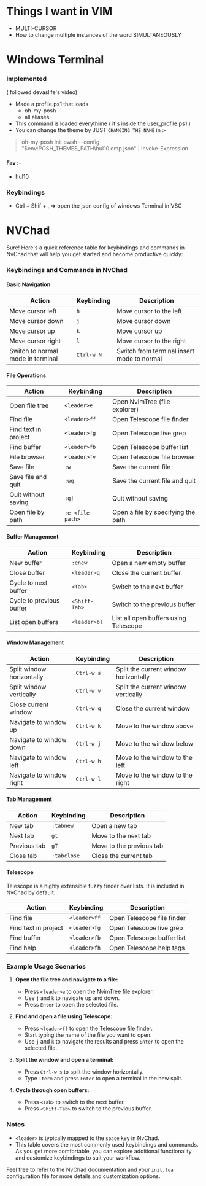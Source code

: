 # Things I want in VIM
- MULTI-CURSOR
- How to change multiple instances of the word SIMULTANEOUSLY


# Windows Terminal

### Implemented

( followed devaslife's video)
- Made a profile.ps1 that loads 
    - oh-my-posh
    - all aliases
- This command is loaded everythime ( it's inside the user_profile.ps1 )
- You can change the theme by JUST `CHANGING THE NAME` in :-
> oh-my-posh init pwsh --config "$env:POSH_THEMES_PATH\hul10.omp.json" | Invoke-Expression 
#### Fav :-
- hul10


### Keybindings
- Ctrl + Shif + , => open the json config of windows Terminal in VSC


# NVChad
Sure! Here's a quick reference table for keybindings and commands in NvChad that will help you get started and become productive quickly:

### Keybindings and Commands in NvChad

#### Basic Navigation
| Action                         | Keybinding                     | Description                                  |
| ------------------------------ | ------------------------------ | -------------------------------------------- |
| Move cursor left               | `h`                            | Move cursor to the left                      |
| Move cursor down               | `j`                            | Move cursor down                             |
| Move cursor up                 | `k`                            | Move cursor up                               |
| Move cursor right              | `l`                            | Move cursor to the right                     |
| Switch to normal mode in terminal | `Ctrl-w N`                 | Switch from terminal insert mode to normal   |

#### File Operations
| Action                         | Keybinding                     | Description                                  |
| ------------------------------ | ------------------------------ | -------------------------------------------- |
| Open file tree                 | `<leader>e`                    | Open NvimTree (file explorer)                |
| Find file                      | `<leader>ff`                   | Open Telescope file finder                   |
| Find text in project           | `<leader>fg`                   | Open Telescope live grep                     |
| Find buffer                    | `<leader>fb`                   | Open Telescope buffer list                   |
| File browser                   | `<leader>fv`                   | Open Telescope file browser                  |
| Save file                      | `:w`                           | Save the current file                        |
| Save file and quit             | `:wq`                          | Save the current file and quit               |
| Quit without saving            | `:q!`                          | Quit without saving                          |
| Open file by path              | `:e <file-path>`               | Open a file by specifying the path           |

#### Buffer Management
| Action                         | Keybinding                     | Description                                  |
| ------------------------------ | ------------------------------ | -------------------------------------------- |
| New buffer                     | `:enew`                        | Open a new empty buffer                      |
| Close buffer                   | `<leader>q`                    | Close the current buffer                     |
| Cycle to next buffer           | `<Tab>`                        | Switch to the next buffer                    |
| Cycle to previous buffer       | `<Shift-Tab>`                  | Switch to the previous buffer                |
| List open buffers              | `<leader>bl`                   | List all open buffers using Telescope        |

#### Window Management
| Action                         | Keybinding                     | Description                                  |
| ------------------------------ | ------------------------------ | -------------------------------------------- |
| Split window horizontally      | `Ctrl-w s`                     | Split the current window horizontally        |
| Split window vertically        | `Ctrl-w v`                     | Split the current window vertically          |
| Close current window           | `Ctrl-w q`                     | Close the current window                     |
| Navigate to window up          | `Ctrl-w k`                     | Move to the window above                     |
| Navigate to window down        | `Ctrl-w j`                     | Move to the window below                     |
| Navigate to window left        | `Ctrl-w h`                     | Move to the window to the left               |
| Navigate to window right       | `Ctrl-w l`                     | Move to the window to the right              |

#### Tab Management
| Action                         | Keybinding                     | Description                                  |
| ------------------------------ | ------------------------------ | -------------------------------------------- |
| New tab                        | `:tabnew`                      | Open a new tab                               |
| Next tab                       | `gt`                           | Move to the next tab                         |
| Previous tab                   | `gT`                           | Move to the previous tab                     |
| Close tab                      | `:tabclose`                    | Close the current tab                        |

#### Telescope
Telescope is a highly extensible fuzzy finder over lists. It is included in NvChad by default.

| Action                         | Keybinding                     | Description                                  |
| ------------------------------ | ------------------------------ | -------------------------------------------- |
| Find file                      | `<leader>ff`                   | Open Telescope file finder                   |
| Find text in project           | `<leader>fg`                   | Open Telescope live grep                     |
| Find buffer                    | `<leader>fb`                   | Open Telescope buffer list                   |
| Find help                      | `<leader>fh`                   | Open Telescope help tags                     |

### Example Usage Scenarios

1. **Open the file tree and navigate to a file:**
   - Press `<leader>e` to open the NvimTree file explorer.
   - Use `j` and `k` to navigate up and down.
   - Press `Enter` to open the selected file.

2. **Find and open a file using Telescope:**
   - Press `<leader>ff` to open the Telescope file finder.
   - Start typing the name of the file you want to open.
   - Use `j` and `k` to navigate the results and press `Enter` to open the selected file.

3. **Split the window and open a terminal:**
   - Press `Ctrl-w s` to split the window horizontally.
   - Type `:term` and press `Enter` to open a terminal in the new split.

4. **Cycle through open buffers:**
   - Press `<Tab>` to switch to the next buffer.
   - Press `<Shift-Tab>` to switch to the previous buffer.

### Notes
- `<leader>` is typically mapped to the `space` key in NvChad.
- This table covers the most commonly used keybindings and commands. As you get more comfortable, you can explore additional functionality and customize keybindings to suit your workflow.

Feel free to refer to the NvChad documentation and your `init.lua` configuration file for more details and customization options.
